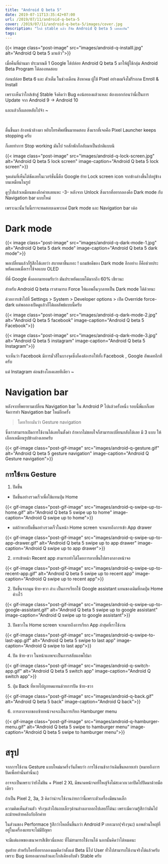 ```yaml
---
title: "Android Q beta 5"
date: 2019-07-11T13:35:42+07:00
url: /2019/07/11/android-q-beta-5
cover: /2019/07/11/android-q-beta-5/images/cover.jpg
description: "ใกล้ stable แล้ว ก็จัด Android Q beta 5 เลยละกัน"
tags:
---
```


{{< image class="post-image" src="images/android-q-installl.jpg" alt="Android Q beta 5 มาแล้ว">}}

เมื่อคืนที่ผ่านมา ประมาณตี 1 Google ได้ปล่อย Android Q beta 5 มาให้ผู้ใช้กลุ่ม Android Beta Program ได้ลองทดสอบ

ก่อนปล่อย Beta 6 และ ตัวเต็ม ในช่วงเดือน สิงหาคม ผู้ใช้ Pixel อย่างผมจึงไม่รีรอกด Enroll & Install 

เพราะเห็นว่าใกล้เข้าสู่ Stable จึงคิดว่า Bug คงน้อยลงแล้วแหละ ต้องบอกก่อนว่านี่เป็นการ Update จาก Android 9 -> Android 10

และแล้วก็เผลอหลับไปจ้า ~

<br>

ตื่นขึ้นมา ล้างหน้าล้างตา หยิบโทรศัพท์ขึ้นมาทดสอบ สิ่งแรกที่เจอคือ Pixel Launcher keeps stopping ครับ

ก็เลยทำการ Stop working มันไป รอสักพักก็กลับมาเป็นปกติแบบนิ

{{< image class="post-image" src="images/android-q-lock-screen.jpg" alt="Android Q beta 5 lock screen" image-caption="Android Q beta 5 lock screen">}}

จุดเด่นที่เห็นได้ชัดเลยในเวอร์ชั่นนี้คือ Google ย้าย Lock screen icon จากข้างล่างขึ้นไปอยู่ข้างบนเหมือนในรูป

ดูๆไปแล้วเหมือนของอีกค่ายเลยแหะ -3- หลังจาก Unlock สิ่งแรกที่อยากลองคือ Dark mode กับ Navigation bar แบบใหม่

เพราะฉะนั้นวันนี้เราจะทดสอบเฉพาะแค่ Dark mode และ Navigation bar เด้อ

# Dark mode

{{< image class="post-image" src="images/android-q-dark-mode-1.jpg" alt="Android Q beta 5 dark mode" image-caption="Android Q beta 5 dark mode">}}

พอเปลี่ยนแล้วก็รู้สึกได้เลยว่า สบายตาขึ้นเยอะ ! แถมข้อดีของ Dark mode อีกอย่าง ก็คือช่วยประหยัดแบตเมื่อเราใช้จอแบบ OLED 

ที่พี่ Google พึ่งออกมายอมรับว่า มันประหยัดแบตได้มากถึง 60% เชียวนะ

สำหรับ Android Q beta เราสามารถ Force ให้แอพอื่นๆกลายเป็น Dark mode ได้ด้วยนะ 

ด้วยการเข้าไปที่ Settings > System > Developer options > เปิด Override force-dark แต่พอลองเปิดดูแล้วก็ได้ผลลัพธ์แบบนี้ครับ

{{< image class="post-image" src="images/android-q-dark-mode-2.jpg" alt="Android Q beta 5 facebook" image-caption="Android Q beta 5 Facebook">}}

{{< image class="post-image" src="images/android-q-dark-mode-3.jpg" alt="Android Q beta 5 instagram" image-caption="Android Q beta 5 Instagram">}}

จะเห็นว่า Facebook มีการมั่วสีในบางจุดซึ่งก็คงต้องรอให้ทั้ง Facebook , Google อัพเดทอีกทีครับ

แต่ Instagram ค่อนข้างโอเคเลยทีเดียว ~

# Navigation bar

หลังจากที่พยายามเปลี่ยน Navigation bar ใน Android P ไปแล้วครั้งหนึ่ง รอบนี้พี่แกก็เลยจัดการทำ Navigation bar ใหม่อีกครั้ง


> โดยเรียกมันว่า Gesture navigation

ซึ่งเราสามารถเปิดการใช้งานได้เลยในตั้งค่า ถ้าหากไม่ชอบใจก็สามารถเปลี่ยนกลับได้เลย มี 3 แบบ ให้เลือกเหมือนรูปข้างล่างเลยครับ

{{< gif-image class="post-gif-image" src="images/android-q-gesture.gif" alt="Android Q beta 5 gesture navigation" image-caption="Android Q Gesture navigation">}}

## การใช้งาน Gesture

1) ปัดขึ้น
    
* ปัดขึ้นอย่างรวดเร็วเพื่อใช้แทนปุ่ม Home
    
{{< gif-image class="post-gif-image" src="images/android-q-swipe-up-to-home.gif" alt="Android Q beta 5 swipe up to home" image-caption="Android Q swipe up to home">}}

* แต่ถ้าหากปัดขึ้นอย่างรวดเร็วในหน้า Home screen จะหมายถึงการเข้า App drawer

{{< gif-image class="post-gif-image" src="images/android-q-swipe-up-to-app-drawer.gif" alt="Android Q beta 5 swipe up to app drawer" image-caption="Android Q swipe up to app drawer">}}

2) การเข้าหน้า Recent app สามารถทำได้โดยการลากขึ้นไปตรงกลางหน้าจอ

{{< gif-image class="post-gif-image" src="images/android-q-swipe-up-to-recent-app.gif" alt="Android Q beta 5 swipe up to recent app" image-caption="Android Q swipe up to recent app">}}

2) ปัดขึ้นจากมุม ซ้าย-ขวา ล่าง เป็นการเรียกใช้ Google assistant แทนของเดิมที่กดปุ่ม Home ค้างไว้

{{< gif-image class="post-gif-image" src="images/android-q-swipe-up-to-google-assistant.gif" alt="Android Q beta 5 swipe up to google assistant" image-caption="Android Q swipe up to google assistant">}}

3) ปัดขวาใน Home screen จะหมายถึงการเรียก App ล่าสุดที่เราใช้งาน

{{< gif-image class="post-gif-image" src="images/android-q-swipe-to-last-app.gif" alt="Android Q beta 5 swipe to last app" image-caption="Android Q swipe to last app">}}

4) ปัด ซ้าย-ขวา ในหน้าแอพจะเป็นการสลับแอพไปมา

{{< gif-image class="post-gif-image" src="images/android-q-switch-app.gif" alt="Android Q beta 5 switch app" image-caption="Android Q switch app">}}

5) ปุ่ม Back ที่หายไปถูกทดแทนด้วยการปัด ซ้าย-ขวา

{{< gif-image class="post-gif-image" src="images/android-q-back.gif" alt="Android Q beta 5 back" image-caption="Android Q back">}}

6) การลากจากขอบซ้ายหน้าจอจะเป็นการเรียก Hamburger menu

{{< gif-image class="post-gif-image" src="images/android-q-hamburger-menu.gif" alt="Android Q beta 5 swipe to hamburger menu" image-caption="Android Q beta 5 swipe to hamburger menu">}}

# สรุป

จากการใช้งาน Gesture แบบใหม่มาครึ่งวันก็พบว่า การใช้งานช้ากว่าเดิมขึ้นหลายเท่า (หมายถึงการปัดเพื่อทำนั่นทำนี่นะ) 

อาจจะเป็นเพราะว่ายังไม่ชิน + Pixel 2 XL มีขนาดหน้าจอที่ใหญ่จึงไม่สะดวกเวลาปัดไปปัดมาด้วยมือเดียว

ถ้าเป็น Pixel 2, 3a, 3 คิดว่าน่าจะใช้งานง่ายกว่านี้เพราะตัวเครื่องมีขนาดเล็ก 

ความคิดเห็นส่วนตัว จริงๆแล้วไอ่แถบเล็กๆด้านล่างเอาออกไปเลยก็ได้นะ เพราะมีความรู้สึกว่ามันไปละม้ายคล้ายคลึงกับอีกค่าย

ในส่วนของ Performace รู้สึกว่าไหลลื่นขึ้นกว่า Android P เยอะมาก(จริงๆนะ) แอพส่วนใหญ่ที่อยู่ในเครื่องแทบจะไม่มีปัญหา

จะมีแต่แอพของธนาคารสีเขียวนี่แหละ ที่ไม่สามารถใช้งานได้ นอกนั้นคิดว่าได้หมดนะ

สุดท้าย สำหรับใครที่อยากลองผมคิดว่าตั้งแต่ Beta นี้ไป User ทั่วไปสามารถใช้งานจริงได้แล้วครับ เพราะ Bug น้อยลงมากแล้วและใกล้เคียงกับตัว Stable ครับ




